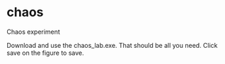 chaos
=====

Chaos experiment

Download and use the chaos_lab.exe. That should be all you need. Click save on
the figure to save.
